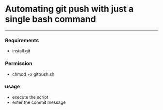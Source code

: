 # Automating git push with just a single bash command 
---

### Requirements 

- install git

### Permission

- chmod +x gitpush.sh


### usage

 - execute the script 
 - enter the commit message



